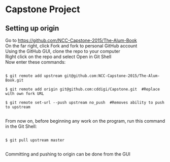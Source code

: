 # Capstone Project

## Setting up origin
Go to https://github.com/NCC-Capstone-2015/The-Alum-Book<br>
On the far right, click Fork and fork to personal GitHub account<br>
Using the GitHub GUI, clone the repo to your computer<br>
Right click on the repo and select Open in Git Shell<br>
Now enter these commands:<br>
<pre><code>
$ git remote add upstream git@github.com:NCC-Capstone-2015/The-Alum-Book.git<br>
$ git remote add origin git@github.com:cddigi/Capstone.git  #Replace with own fork URL<br>
$ git remote set-url --push upstream no_push  #Removes ability to push to upstream<br>
</code></pre>
<p>
From now on, before beginning any work on the program, run this command in the Git Shell:
<pre><code>
$ git pull upstream master<br>
</pre></code>
Committing and pushing to origin can be done from the GUI 
